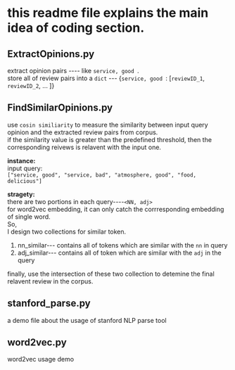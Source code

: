 # this readme file explains the main idea of coding section.

## ExtractOpinions.py 
extract opinion pairs ---- like ``service, good ``.  
store all of review pairs into a `dict` --- {``service, good ``: [`reviewID_1`, `reviewID_2`, ... ]}

## FindSimilarOpinions.py
use `cosin similiarity` to measure the similarity between input query opinion and the extracted review pairs from corpus.   
if the similarity value is greater than the predefined threshold, then the corresponding reivews is relavent with the input one.

**instance:**  
input query:  
`["service, good", "service, bad", "atmosphere, good", "food, delicious"]`

**stragety:**   
there are two portions in each query----`<NN, adj>`   
for word2vec embedding, it can only catch the corrresponding embedding of single word.   
So,   
I design two collections for similar token.  
1. nn_similar--- contains all of tokens which are similar with the `nn` in query
2. adj_similar--- contains all of token which are similar with the ``adj`` in the query

finally, use the intersection of these two collection to detemine the final relavent review in the corpus.
## stanford_parse.py
a demo file about the usage of stanford NLP parse tool

## word2vec.py
word2vec usage demo